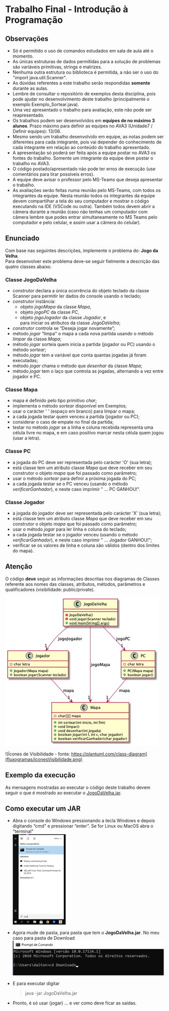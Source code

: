 # Trabalho Final - Introdução à Programação

## Observações

- Só é permitido o uso de comandos estudados em sala de aula até o momento.
- As únicas estruturas de dados permitidas para a solução de problemas são variáveis primitivas, strings e matrizes.
- Nenhuma outra estrutura ou biblioteca é permitida, a não ser o uso do "import java.util.Scanner".
- As dúvidas referentes a este trabalho serão respondidas **somente** durante as aulas.
- Lembre de consultar o repositório de exemplos desta disciplina, pois pode ajudar no desenvolvimento deste trabalho (principalmente o exemplo Exemplo_Sortear.java).
- Uma vez apresentado o trabalho para avaliação, este não pode ser reapresentado.
- Os trabalhos podem ser desenvolvidos em **equipes de no máximo 3 alunos**. Prazo máximo para definir as equipes no AVA3 (Unidade7 / Definir equipes): 13/06.
- Mesmo sendo um trabalho desenvolvido em equipe, as notas podem ser diferentes para cada integrante, pois vai depender do conhecimento de cada integrante em relação ao conteúdo do trabalho apresentado.
- A apresentação só poderá ser feita após a equipe postar no AVA3 os fontes do trabalho. Somente um integrante da equipe deve postar o trabalho no AVA3.
- O código postado/apresentado não pode ter erros de execução (use comentários para tirar possíveis erros).
- A equipe deve avisar o professor pelo MS-Teams que deseja apresentar o trabalho.
- As avaliações serão feitas numa reunião pelo MS-Teams, com todos os integrantes da equipe. Nesta reunião todos os integrantes da equipe devem compartilhar a tela do seu computador e mostrar o código executando na IDE (VSCode ou outra). Também todos devem abrir a câmera durante a reunião (caso não tenhas um computador com câmera lembre que podes entrar simultaneamente no MS Teams pelo computador e pelo celular, e assim usar a câmera do celular).

## Enunciado

Com base nas seguintes descrições, implemente o problema do: **Jogo da Velha**.  
Para desenvolver este problema deve-se seguir fielmente a descrição das quatro classes abaixo.

### Classe JogoDaVelha

- *construtor* declara a única ocorrência do objeto teclado da classe Scanner para permitir ler dados do console usando o teclado;
- *construtor* instância:
  - objeto *jogoMapa* da classe *Mapa*,
  - objeto *jogoPC* da classe *PC*,
  - objeto *jogoJogador* da classe *Jogador*, e  
  para iniciar os atributos da classe *JogoDaVelha*;
- *construtor* controla se “Deseja jogar novamente”;
- método *jogar* “limpa" o mapa a cada nova partida usando o método *limpar* da classe *Mapa*;
- método *jogar* sorteia quem inicia a partida (jogador ou PC) usando o método *sortear*;
- método *jogar* tem a variável que conta quantas jogadas já foram executadas;
- método *jogar* chama o método que *desenhar* da classe *Mapa*;
- método *jogar* tem o laço que controla as jogadas, alternando a vez entre jogador e PC.

### Classe Mapa

- mapa é definido pelo tipo primitivo *char*;
- implementa o método *sortear* disponível em Exemplos;
- usar o carácter ' ' (espaço em branco) para limpar o mapa;
- a cada jogada testar quem venceu a partida (jogador ou PC);
- considerar o caso de empate no final da partida;
- testar no método *jogar* se a linha e coluna recebida representa uma célula livre no mapa, e em caso positivo marcar nesta célula quem jogou (usar a letra).

### Classe PC

- a jogada do PC deve ser representada pelo carácter 'O' (sua letra);
- está classe tem um atributo classe *Mapa* que deve receber em seu construtor o objeto *mapa* que foi passado como parâmetro;
- usar o método *sortear* para definir a próxima jogada do PC;
- a cada jogada testar se o PC venceu (usando o método *verificarGanhador*), e neste caso imprimir " ... PC GANHOU!".

### Classe Jogador

- a jogada do jogador deve ser representada pelo carácter 'X' (sua letra);
- está classe tem um atributo classe *Mapa* que deve receber em seu construtor o objeto *mapa* que foi passado como parâmetro;
- usar o método *jogar* para ler linha e coluna do teclado;
- a cada jogada testar se o jogador venceu (usando o método *verificarGanhador*), e neste caso imprimir " ... Jogador GANHOU!";
- verificar se os valores de linha e coluna são válidos (dentro dos limites do mapa).

## Atenção

O código **deve** seguir as informações descritas nos diagramas de Classes referente aos nomes das classes, atributos, métodos, parâmetros e qualificadores (visibilidade: public/private).

![Diagrama de Classes](fluxogramas/JogoDaVelha.png)

![Ícones de Visibilidade - fonte: https://plantuml.com/class-diagram](fluxogramas/iconesVisibilidade.png)

## Exemplo da execução

As mensagens mostradas ao executar o código deste trabalho devem seguir o que é mostrado ao executar o [JogoDaVelha.jar](JogoDaVelha.jar).

## Como executar um JAR

- Abra o console do Windows pressionando a tecla Windows e depois digitando “cmd" e pressionar “enter”. Se for Linux ou MacOS abra o “terminal"  
![cmd Windows](cmdWindows.png)
- Agora mude de pasta, para pasta que tem o **JogoDaVelha.jar**. No meu caso para pasta de Download  
![pasta download](pastaDownload.png)
- E para executar digitar

  > java -jar JogoDaVelha.jar

- Pronto, é só usar (jogar) ... e ver como deve ficar as saídas.
